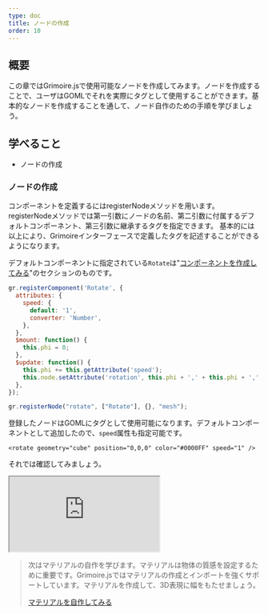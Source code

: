```yaml
---
type: doc
title: ノードの作成
order: 10
---
```


## 概要
この章ではGrimoire.jsで使用可能なノードを作成してみます。ノードを作成することで、ユーザはGOMLでそれを実際にタグとして使用することができます。基本的なノードを作成することを通して、ノード自作のための手順を学びましょう。

## 学べること

* ノードの作成

### ノードの作成

コンポーネントを定義するにはregisterNodeメソッドを用います。
registerNodeメソッドでは第一引数にノードの名前、第二引数に付属するデフォルトコンポーネント、第三引数に継承するタグを指定できます。
基本的には以上により、Grimoireインターフェースで定義したタグを記述することができるようになります。

デフォルトコンポーネントに指定されている`Rotate`は"[コンポーネントを作成してみる](/tutorial/07-create-component.html)"のセクションのものです。

```javascript
gr.registerComponent('Rotate', {
  attributes: {
    speed: {
      default: '1',
      converter: 'Number',
    },
  },
  $mount: function() {
    this.phi = 0;
  },
  $update: function() {
    this.phi += this.getAttribute('speed');
    this.node.setAttribute('rotation', this.phi + ',' + this.phi + ',' + this.phi);
  },
});

gr.registerNode("rotate", ["Rotate"], {}, "mesh");
```

登録したノードはGOMLにタグとして使用可能になります。デフォルトコンポーネントとして追加したので、`speed`属性も指定可能です。

```
<rotate geometry="cube" position="0,0,0" color="#0000FF" speed="1" />
```

それでは確認してみましょう。

<iframe class="editor" src="https://grimoiregl.github.io/grimoire.gl-example#t10-01"></iframe>

> 次はマテリアルの自作を学びます。マテリアルは物体の質感を設定するために重要です。Grimoire.jsではマテリアルの作成とインポートを強くサポートしています。マテリアルを作成して、3D表現に幅をもたせましょう。
>
> [マテリアルを自作してみる](/tutorial/11-create-material.html)
